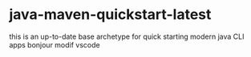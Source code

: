# java-maven-quickstart-latest

 this is an up-to-date base archetype for quick starting modern java CLI apps 
bonjour
modif vscode